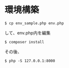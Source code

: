 # 環境構築

```
$ cp env_sample.php env.php
```
して、env.php内を編集

```
$ composer install
```

その後、
```
$ php -S 127.0.0.1:8000
```
